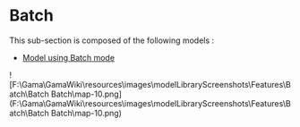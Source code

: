 # Batch

This sub-section is composed of the following models :

* [ Model using Batch mode](references#BatchBatch)

![F:\Gama\GamaWiki\resources\images\modelLibraryScreenshots\Features\Batch\Batch Batch\map-10.png](F:\Gama\GamaWiki\resources\images\modelLibraryScreenshots\Features\Batch\Batch Batch\map-10.png)

